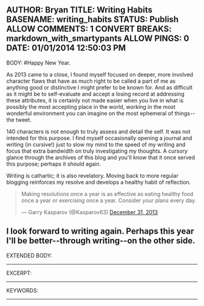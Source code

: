 AUTHOR: Bryan
TITLE: Writing Habits
BASENAME: writing_habits
STATUS: Publish
ALLOW COMMENTS: 1
CONVERT BREAKS: markdown_with_smartypants
ALLOW PINGS: 0
DATE: 01/01/2014 12:50:03 PM
-----
BODY:
#Happy New Year.

As 2013 came to a close, I found myself focused on deeper, more involved character flaws that have as much right to be called a part of me as anything good or distinctive I might prefer to be known for. And as difficult as it might be to self-evaluate and accept a losing record at addressing these attributes, it is certainly not made easier when you live in what is possibly the most accepting place in the world, working in the most wonderful environment you can imagine on the most ephemeral of things--the tweet.

140 characters is not enough to truly assess and detail the self. It was not intended for this purpose. I find myself occasionally opening a journal and writing (in cursive!) just to slow my mind to the speed of my writing and focus that extra bandwidth on truly investigating my thoughts. A cursory glance through the archives of this blog and you'll know that it once served this purpose; perhaps it should again.

Writing is cathartic; it is also revelatory. Moving back to more regular blogging reinforces my resolve and develops a healthy habit of reflection.

<blockquote class="twitter-tweet" lang="en"><p>Making resolutions once a year is as effective as eating healthy food once a year or exercising once a year. Consider your plans every day.</p>&mdash; Garry Kasparov (@Kasparov63) <a href="https://twitter.com/Kasparov63/statuses/418024456825483265">December 31, 2013</a></blockquote>
<script async src="//platform.twitter.com/widgets.js" charset="utf-8"></script>

I look forward to writing again. Perhaps this year I'll be better--through writing--on the other side.
-----
EXTENDED BODY:

-----
EXCERPT:

-----
KEYWORDS:

-----


